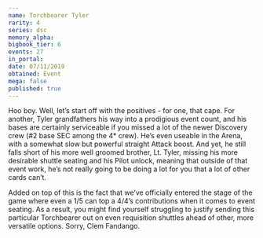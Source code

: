 ```yaml
---
name: Torchbearer Tyler
rarity: 4
series: dsc
memory_alpha:
bigbook_tier: 6
events: 27
in_portal:
date: 07/11/2019
obtained: Event
mega: false
published: true
---
```


Hoo boy. Well, let’s start off with the positives - for one, that cape. For another, Tyler grandfathers his way into a prodigious event count, and his bases are certainly serviceable if you missed a lot of the newer Discovery crew (#2 base SEC among the 4* crew). He’s even useable in the Arena, with a somewhat slow but powerful straight Attack boost. And yet, he still falls short of his more well groomed brother, Lt. Tyler, missing his more desirable shuttle seating and his Pilot unlock, meaning that outside of that event work, he’s not really going to be doing a lot for you that a lot of other cards can’t.

Added on top of this is the fact that we’ve officially entered the stage of the game where even a 1/5 can top a 4/4’s contributions when it comes to event seating. As a result, you might find yourself struggling to justify sending this particular Torchbearer out on even requisition shuttles ahead of other, more versatile options. Sorry, Clem Fandango.
